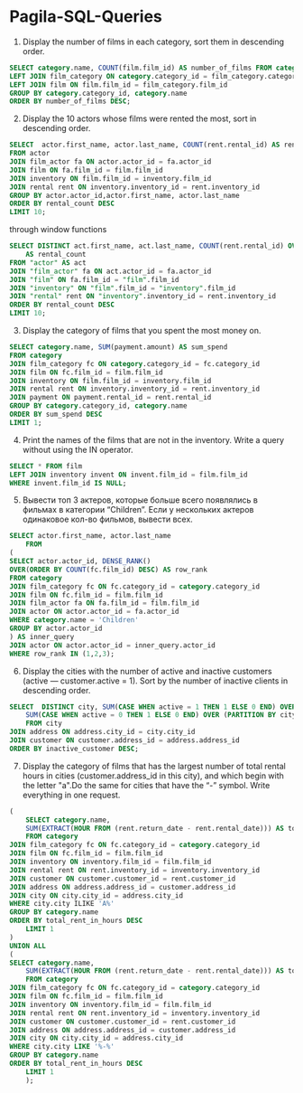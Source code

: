 # Pagila-SQL-Queries

 1. Display the number of films in each category, sort them in descending order.

 ```sql
 SELECT category.name, COUNT(film.film_id) AS number_of_films FROM category
LEFT JOIN film_category ON category.category_id = film_category.category_id
LEFT JOIN film ON film.film_id = film_category.film_id
GROUP BY category.category_id, category.name
ORDER BY number_of_films DESC;
```

2. Display the 10 actors whose films were rented the most, sort in descending order.
```sql
SELECT  actor.first_name, actor.last_name, COUNT(rent.rental_id) AS rental_count
FROM actor
JOIN film_actor fa ON actor.actor_id = fa.actor_id
JOIN film ON fa.film_id = film.film_id
JOIN inventory ON film.film_id = inventory.film_id
JOIN rental rent ON inventory.inventory_id = rent.inventory_id
GROUP BY actor.actor_id,actor.first_name, actor.last_name
ORDER BY rental_count DESC
LIMIT 10;
```
through window functions
```sql
SELECT DISTINCT act.first_name, act.last_name, COUNT(rent.rental_id) OVER (PARTITION BY act.actor_id, act.first_name, act.last_name)
	AS rental_count
FROM "actor" AS act
JOIN "film_actor" fa ON act.actor_id = fa.actor_id
JOIN "film" ON fa.film_id = "film".film_id
JOIN "inventory" ON "film".film_id = "inventory".film_id
JOIN "rental" rent ON "inventory".inventory_id = rent.inventory_id
ORDER BY rental_count DESC
LIMIT 10;
```

3. Display the category of films that you spent the most money on.
```sql
SELECT category.name, SUM(payment.amount) AS sum_spend
FROM category
JOIN film_category fc ON category.category_id = fc.category_id
JOIN film ON fc.film_id = film.film_id
JOIN inventory ON film.film_id = inventory.film_id
JOIN rental rent ON inventory.inventory_id = rent.inventory_id
JOIN payment ON payment.rental_id = rent.rental_id
GROUP BY category.category_id, category.name
ORDER BY sum_spend DESC
LIMIT 1;
```
4. Print the names of the films that are not in the inventory. Write a query without using the IN operator.
```sql
SELECT * FROM film
LEFT JOIN inventory invent ON invent.film_id = film.film_id
WHERE invent.film_id IS NULL;
```
5. Вывести топ 3 актеров, которые больше всего появлялись в фильмах в категории “Children”. Если у нескольких актеров одинаковое кол-во фильмов, вывести всех.
```sql
SELECT actor.first_name, actor.last_name 
	FROM 
(
SELECT actor.actor_id, DENSE_RANK() 
OVER(ORDER BY COUNT(fc.film_id) DESC) AS row_rank
FROM category 
JOIN film_category fc ON fc.category_id = category.category_id
JOIN film ON fc.film_id = film.film_id
JOIN film_actor fa ON fa.film_id = film.film_id
JOIN actor ON actor.actor_id = fa.actor_id
WHERE category.name = 'Children' 
GROUP BY actor.actor_id
) AS inner_query
JOIN actor ON actor.actor_id = inner_query.actor_id
WHERE row_rank IN (1,2,3);
```
6. Display the cities with the number of active and inactive customers (active — customer.active = 1). Sort by the number of inactive clients in descending order.
```sql
SELECT  DISTINCT city, SUM(CASE WHEN active = 1 THEN 1 ELSE 0 END) OVER (PARTITION BY city.city_id) AS active_customer,
	SUM(CASE WHEN active = 0 THEN 1 ELSE 0 END) OVER (PARTITION BY city) AS inactive_customer
	FROM city
JOIN address ON address.city_id = city.city_id
JOIN customer ON customer.address_id = address.address_id
ORDER BY inactive_customer DESC;
```
7. Display the category of films that has the largest number of total rental hours in cities (customer.address_id in this city), and which begin with the letter "a".Do the same for cities that have the “-” symbol. Write everything in one request.
```sql
(
	SELECT category.name,
	SUM(EXTRACT(HOUR FROM (rent.return_date - rent.rental_date))) AS total_rent_in_hours
	FROM category
JOIN film_category fc ON fc.category_id = category.category_id
JOIN film ON fc.film_id = film.film_id
JOIN inventory ON inventory.film_id = film.film_id
JOIN rental rent ON rent.inventory_id = inventory.inventory_id
JOIN customer ON customer.customer_id = rent.customer_id
JOIN address ON address.address_id = customer.address_id
JOIN city ON city.city_id = address.city_id
WHERE city.city ILIKE 'A%'
GROUP BY category.name
ORDER BY total_rent_in_hours DESC
	LIMIT 1
)
UNION ALL 
(
SELECT category.name,
	SUM(EXTRACT(HOUR FROM (rent.return_date - rent.rental_date))) AS total_rent_in_hours
	FROM category
JOIN film_category fc ON fc.category_id = category.category_id
JOIN film ON fc.film_id = film.film_id
JOIN inventory ON inventory.film_id = film.film_id
JOIN rental rent ON rent.inventory_id = inventory.inventory_id
JOIN customer ON customer.customer_id = rent.customer_id
JOIN address ON address.address_id = customer.address_id
JOIN city ON city.city_id = address.city_id
WHERE city.city LIKE '%-%'
GROUP BY category.name
ORDER BY total_rent_in_hours DESC
	LIMIT 1
	);
```
